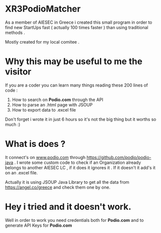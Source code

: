 # XR3PodioMatcher
As a member of AIESEC in Greece i created this small program in order to find new StartUps fast ( actually 100 times faster ) than using traditional methods .

Mostly created for my local comitee .

# Why this may be useful to me the visitor
If you are a coder you can learn many things reading these 200 lines of code :

1) How to search on **Podio.com** through the API
2) How to parse an .html page with JSOUP
3) How to export data to .excel file

Don't forget i wrote it in just 6 hours so it's not the big thing but it worths so much :)

# What is does ?

It connect's on www.podio.com through https://github.com/podio/podio-java . I wrote some custom code to check if an Organization already belongs to another AIESEC LC , if it does it ignores it . If it doesn't it add's it on an .excel file.

Actually it is using JSOUP Java Library to get all the data from https://angel.co/greece and check them one by one.

# Hey i tried and it doesn't work.

Well in order to work you need credentials both for **Podio.com** and to generate API Keys for **Podio.com**
